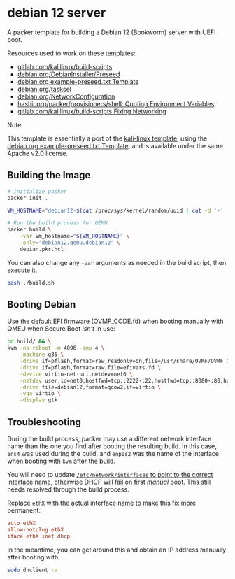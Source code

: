 # debian 12 server

A packer template for building a Debian 12 (Bookworm) server with UEFI boot.

Resources used to work on these templates:

- [gitlab.com/kalilinux/build-scripts](https://gitlab.com/kalilinux/build-scripts/kali-vagrant)
- [debian.org/DebianInstaller/Preseed](https://wiki.debian.org/DebianInstaller/Preseed)
- [debian.org example-preseed.txt Template](https://www.debian.org/releases/stable/example-preseed.txt)
- [debian.org/tasksel](https://wiki.debian.org/tasksel)
- [debian.org/NetworkConfiguration](https://wiki.debian.org/NetworkConfiguration#Network_Interface_Names)
- [hashicorp/packer/provisioners/shell: Quoting Environment Variables](https://developer.hashicorp.com/packer/docs/provisioners/shell#quoting-environment-variables)
- [gitlab.com/kalilinux/build-scripts Fixing Networking](https://gitlab.com/kalilinux/build-scripts/kali-vagrant/-/blob/master/scripts/vagrant.sh?ref_type=heads#L19)

> [!NOTE]
> This template is essentially a port of the [kali-linux template](../kali-linux), using the [debian.org example-preseed.txt Template](https://www.debian.org/releases/stable/example-preseed.txt), and is available under the same Apache v2.0 license.


## Building the Image

```bash
# Initialize packer
packer init .

VM_HOSTNAME="debian12-$(cat /proc/sys/kernel/random/uuid | cut -d '-' -f1)"

# Run the build process for QEMU
packer build \
    -var vm_hostname="${VM_HOSTNAME}" \
    -only="debian12.qemu.debian12" \
    debian.pkr.hcl
```

You can also change any `-var` arguments as needed in the build script, then execute it.

```bash
bash ./build.sh
```


## Booting Debian

Use the default EFI firmware (OVMF_CODE.fd) when booting manually with QMEU when Secure Boot *isn't* in use:

```bash
cd build/ && \
kvm -no-reboot -m 4096 -smp 4 \
    -machine q35 \
    -drive if=pflash,format=raw,readonly=on,file=/usr/share/OVMF/OVMF_CODE_4M.fd \
    -drive if=pflash,format=raw,file=efivars.fd \
    -device virtio-net-pci,netdev=net0 \
    -netdev user,id=net0,hostfwd=tcp::2222-:22,hostfwd=tcp::8080-:80,hostfwd=tcp::8443-:443 \
    -drive file=debian12,format=qcow2,if=virtio \
    -vga virtio \
    -display gtk
```


## Troubleshooting

During the build process, packer may use a different network interface name than the one you find after booting the resulting build. In this case, `ens4` was used during the build, and `enp0s2` was the name of the interface when booting with `kvm` after the build.

You will need to update [`/etc/network/interfaces` to point to the correct interface name](https://wiki.debian.org/NetworkConfiguration#Network_Interface_Names), otherwise DHCP will fail on first *manual* boot. This still needs resolved through the build process.

Replace `ethX` with the actual interface name to make this fix more permanent:

```conf
auto ethX
allow-hotplug ethX
iface ethX inet dhcp
```

In the meantime, you can get around this and obtain an IP address manually after booting with:

```bash
sudo dhclient -v
```
